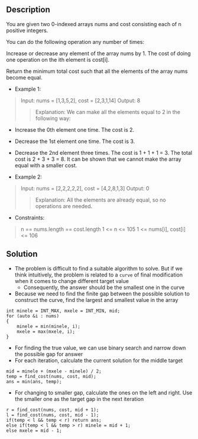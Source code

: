 ## Description
You are given two 0-indexed arrays nums and cost consisting each of n positive integers.

You can do the following operation any number of times:

Increase or decrease any element of the array nums by 1.
The cost of doing one operation on the ith element is cost[i].

Return the minimum total cost such that all the elements of the array nums become equal.

- Example 1:

>Input: nums = [1,3,5,2], cost = [2,3,1,14]
Output: 8
>>Explanation: We can make all the elements equal to 2 in the following way:
- Increase the 0th element one time. The cost is 2.
- Decrease the 1st element one time. The cost is 3.
- Decrease the 2nd element three times. The cost is 1 + 1 + 1 = 3.
The total cost is 2 + 3 + 3 = 8.
It can be shown that we cannot make the array equal with a smaller cost.

- Example 2:

>Input: nums = [2,2,2,2,2], cost = [4,2,8,1,3]
Output: 0
>>Explanation: All the elements are already equal, so no operations are needed.

- Constraints:

>n == nums.length == cost.length
1 <= n <= 105
1 <= nums[i], cost[i] <= 106

## Solution
- The problem is difficult to find a suitable algorithm to solve. But if we think intuitively, the problem is related to a `curve` of final modification when it comes to change different target value
    - Consequently, the answer should be the smallest one in the curve
- Because we need to find the finite gap between the possible solution to construct the curve, find the largest and smallest value in the array
```cpp=
int minele = INT_MAX, mxele = INT_MIN, mid;
for (auto &i : nums)
{
    minele = min(minele, i);
    mxele = max(mxele, i);
}
```
- For finding the true value, we can use binary search and narrow down the possible gap for answer
- For each iteration, calculate the current solution for the middle target
```cpp=
mid = minele + (mxele - minele) / 2;
temp = find_cost(nums, cost, mid);
ans = min(ans, temp);
```
- For changing to smaller gap, calculate the ones on the left and right. Use the smaller one as the target gap in the next iteration
```cpp=
r = find_cost(nums, cost, mid + 1);
l = find_cost(nums, cost, mid - 1);
if(temp < l && temp < r) return ans;
else if(temp < l && temp > r) minele = mid + 1;
else mxele = mid - 1;
```